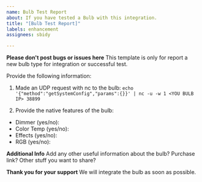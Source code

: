```yaml
---
name: Bulb Test Report
about: If you have tested a Bulb with this integration.
title: "[Bulb Test Report]"
labels: enhancement
assignees: sbidy

---
```


**Please don't post bugs or issues here** This template is only for report a new bulb type for integration or successful test.

Provide the following information:

1. Made an UDP request with nc to the bulb:
`echo '{"method":"getSystemConfig","params":{}}' | nc -u -w 1 <YOU BULB IP> 38899`

2. Provide the native features of the bulb:
  - Dimmer (yes/no):
  - Color Temp (yes/no):
  - Effects (yes/no):
  - RGB (yes/no):


**Additional Info**
Add any other useful information about the bulb? Purchase link? Other stuff you want to share?

**Thank you for your support** We will integrate the bulb as soon as possible.
